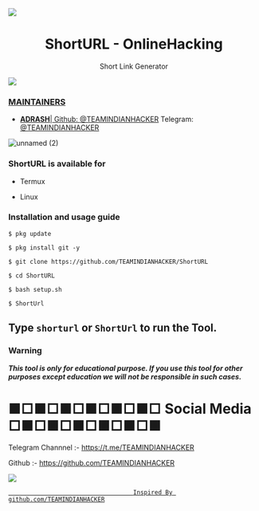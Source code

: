 
  <img src="https://www.linkpicture.com/q/IMG-20210607-WA0001_3.jpg">  
</p>

<h1 align="center">ShortURL - OnlineHacking</h1>
<p align="center">
  Short Link Generator 
</p>

<a href="https://t.me/TEAMINDIANHACKER"><img src="https://img.shields.io/badge/telegram-Mr.Suman || OnlineHacking-blue.svg">


### MAINTAINERS
* **ADRASH**| 
Github: <a href="https://github.com/TEAMINDIANHACKER">@TEAMINDIANHACKER</a>
Telegram: <a href="https://t.me/TEAMINDIANHACKER">@TEAMINDIANHACKER</a>

![unnamed (2)](https://i.pinimg.com/originals/85/9d/73/859d73549fecc2d9d5b44f02c6ae4044.png)



### ShortURL is available for

* Termux

* Linux

### Installation and usage guide
```
$ pkg update
```
```
$ pkg install git -y
```
```
$ git clone https://github.com/TEAMINDIANHACKER/ShortURL
```
```
$ cd ShortURL
```
```
$ bash setup.sh
```
```
$ ShortUrl
```

## Type `shorturl` or `ShortUrl` to run the Tool.


     
### Warning

***This tool is only for educational purpose. If you use this tool for other purposes except education we will not be responsible in such cases.***

# ■□■□■□■□■□■□ Social Media □■□■□■□■□■□■


Telegram Channnel :- https://t.me/TEAMINDIANHACKER



Github :- https://github.com/TEAMINDIANHACKER


<a href="https://t.me/TEAMINDIANHACKER"><img src="https://img.shields.io/badge/telegram-OWNEROFTIH|| TEAMINDIANHACKER-blue.svg">


                                       Inspired By github.com/TEAMINDIANHACKER
